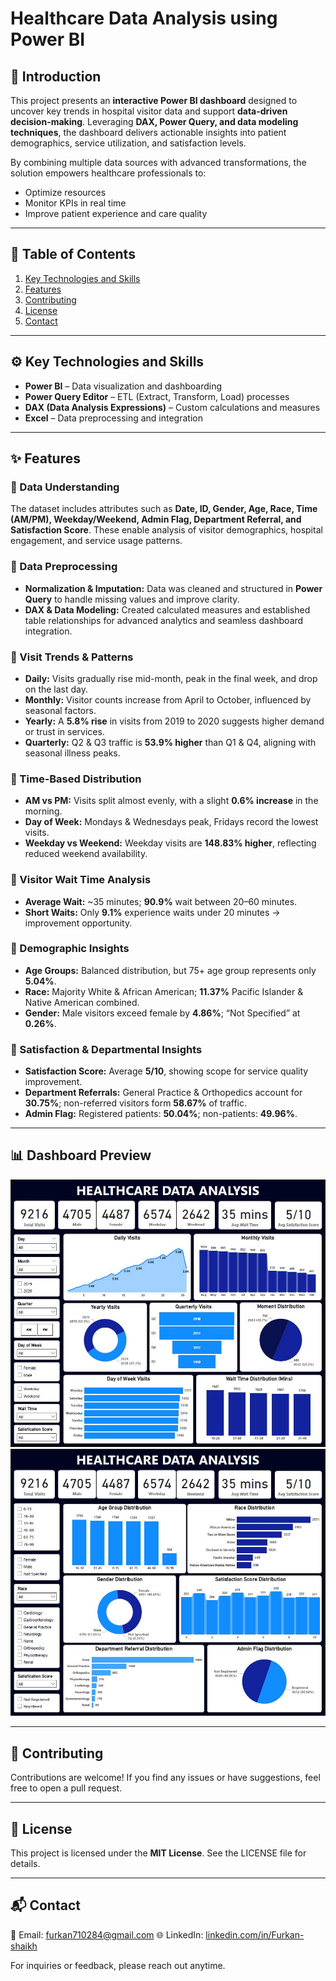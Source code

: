 # Healthcare Data Analysis using Power BI  

## 📖 Introduction  
This project presents an **interactive Power BI dashboard** designed to uncover key trends in hospital visitor data and support **data-driven decision-making**. Leveraging **DAX, Power Query, and data modeling techniques**, the dashboard delivers actionable insights into patient demographics, service utilization, and satisfaction levels.  

By combining multiple data sources with advanced transformations, the solution empowers healthcare professionals to:  
- Optimize resources  
- Monitor KPIs in real time  
- Improve patient experience and care quality  

---

## 📑 Table of Contents  
1. [Key Technologies and Skills](#-key-technologies-and-skills)  
2. [Features](#-features)  
3. [Contributing](#-contributing)  
4. [License](#-license)  
5. [Contact](#-contact)  

---

## ⚙️ Key Technologies and Skills  
- **Power BI** – Data visualization and dashboarding  
- **Power Query Editor** – ETL (Extract, Transform, Load) processes  
- **DAX (Data Analysis Expressions)** – Custom calculations and measures  
- **Excel** – Data preprocessing and integration  

---

## ✨ Features  

### 🔹 Data Understanding  
The dataset includes attributes such as **Date, ID, Gender, Age, Race, Time (AM/PM), Weekday/Weekend, Admin Flag, Department Referral, and Satisfaction Score**. These enable analysis of visitor demographics, hospital engagement, and service usage patterns.  

### 🔹 Data Preprocessing  
- **Normalization & Imputation:** Data was cleaned and structured in **Power Query** to handle missing values and improve clarity.  
- **DAX & Data Modeling:** Created calculated measures and established table relationships for advanced analytics and seamless dashboard integration.  

### 🔹 Visit Trends & Patterns  
- **Daily:** Visits gradually rise mid-month, peak in the final week, and drop on the last day.  
- **Monthly:** Visitor counts increase from April to October, influenced by seasonal factors.  
- **Yearly:** A **5.8% rise** in visits from 2019 to 2020 suggests higher demand or trust in services.  
- **Quarterly:** Q2 & Q3 traffic is **53.9% higher** than Q1 & Q4, aligning with seasonal illness peaks.  

### 🔹 Time-Based Distribution  
- **AM vs PM:** Visits split almost evenly, with a slight **0.6% increase** in the morning.  
- **Day of Week:** Mondays & Wednesdays peak, Fridays record the lowest visits.  
- **Weekday vs Weekend:** Weekday visits are **148.83% higher**, reflecting reduced weekend availability.  

### 🔹 Visitor Wait Time Analysis  
- **Average Wait:** ~35 minutes; **90.9%** wait between 20–60 minutes.  
- **Short Waits:** Only **9.1%** experience waits under 20 minutes → improvement opportunity.  

### 🔹 Demographic Insights  
- **Age Groups:** Balanced distribution, but 75+ age group represents only **5.04%**.  
- **Race:** Majority White & African American; **11.37%** Pacific Islander & Native American combined.  
- **Gender:** Male visitors exceed female by **4.86%**; “Not Specified” at **0.26%**.  

### 🔹 Satisfaction & Departmental Insights  
- **Satisfaction Score:** Average **5/10**, showing scope for service quality improvement.  
- **Department Referrals:** General Practice & Orthopedics account for **30.75%**; non-referred visitors form **58.67%** of traffic.  
- **Admin Flag:** Registered patients: **50.04%**; non-patients: **49.96%**.  

---

## 📊 Dashboard Preview  
![](https://github.com/gopiashokan/Healthcare-Data-Analysis-using-PowerBI/blob/main/Dashboard/Healthcare_Dashboard_1.JPG)  
![](https://github.com/gopiashokan/Healthcare-Data-Analysis-using-PowerBI/blob/main/Dashboard/Healthcare_Dashboard_2.JPG)  

---

## 🤝 Contributing  
Contributions are welcome! If you find any issues or have suggestions, feel free to open a pull request.  

---

## 📜 License  
This project is licensed under the **MIT License**. See the LICENSE file for details.  

---

## 📬 Contact  
📧 Email: furkan710284@gmail.com 
🌐 LinkedIn: [linkedin.com/in/Furkan-shaikh](https://www.linkedin.com/in/furkan-shaikh-b18949262/)  

For inquiries or feedback, please reach out anytime.  
